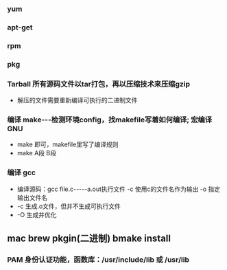 ### yum


### apt-get


### rpm


### pkg


### Tarball 所有源码文件以tar打包，再以压缩技术来压缩gzip
+ 解压的文件需要重新编译可执行的二进制文件

### 编译 make---检测环境config，找makefile写着如何编译; 宏编译  GNU  
+ make 即可，makefile里写了编译规则
+ make A段 B段

### 编译 gcc
+ 编译源码：gcc file.c-----a.out执行文件 -c 使用c的文件名作为输出   -o 指定输出文件名
+ -c 生成.o文件，但并不生成可执行文件
+ -O 生成并优化

## mac  brew  pkgin(二进制)  bmake install 

### PAM  身份认证功能，函数库：/usr/include/lib 或 /usr/lib